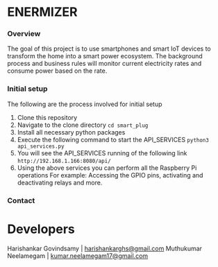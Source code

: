 # ENERMIZER

### Overview
The goal of this project is to use smartphones and smart IoT devices to transform the home into
a smart power ecosystem. The background process and business rules will monitor current
electricity rates and consume power based on the rate.

### Initial setup
The following are the process involved for initial setup
1. Clone this repository
2. Navigate to the clone directory `cd smart_plug`
3. Install all necessary python packages
4. Execute the following command to start the API_SERVICES
   `python3 api_services.py`
5. You will see the API_SERVICES running of the following link
   `http://192.168.1.166:8080/api/`
6. Using the above services you can perform all the Raspberry Pi operations
   For example: Accessing the GPIO pins, activating and deactivating relays and more.

### Contact 
# Developers
Harishankar Govindsamy | harishankarghs@gmail.com
Muthukumar Neelamegam | kumar.neelamegam17@gmail.com

